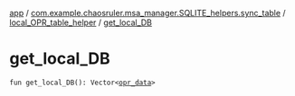 [app](../../index.md) / [com.example.chaosruler.msa_manager.SQLITE_helpers.sync_table](../index.md) / [local_OPR_table_helper](index.md) / [get_local_DB](.)

# get_local_DB

`fun get_local_DB(): Vector<`[`opr_data`](../../com.example.chaosruler.msa_manager.object_types/opr_data/index.md)`>`